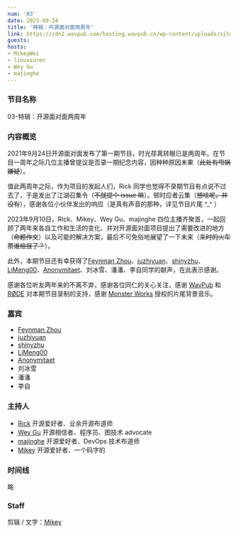 ```yaml
---
num: '03'
date: 2023-09-24
title: '特辑：开源面对面两周年'
link: https://cdn2.wavpub.com/hosting.wavpub.cn/wp-content/uploads/sites/18/2023/09/osf2f-2year-anniversary.mp3
guests:
hosts:
- MikeyWei
- linuxsuren
- Wey Gu
- majinghe
---
```


### 节目名称

03-特辑：开源面对面两周年

### 内容概览

2021年9月24日开源面对面发布了第一期节目，时光荏苒转眼已是两周年。在节目一周年之际几位主播曾提议是否录一期纪念内容，因种种原因未果（~~此处有甩锅嫌疑~~）。

值此两周年之际，作为项目的发起人们，Rick 同学也觉得不录期节目有点说不过去了，于是发出了江湖召集令（~~不就提个 issue 嘛~~）。顿时应者云集（~~想啥呢，并没有~~），感谢各位小伙伴发出的响应（是真有声音的那种，详见节目片尾 ^_^ ）

2023年9月10日，Rick、Mikey、Wey Gu、majinghe 四位主播齐聚首，一起回顾了两年来各自工作和生活的变化、并对开源面对面项目提出了需要改进的地方（~~命题作文~~）以及可能的解决方案，最后不可免俗地展望了一下未来（~~来时的火车票谁给报了？~~）。

此外，本期节目还有幸获得了[Feynman Zhou](https://github.com/FeynmanZhou)、[juzhiyuan](https://github.com/juzhiyuan)、[shinyzhu](https://github.com/shinyzhu)、[LiMeng00](https://github.com/LiMeng00)、[Anonymitaet](https://github.com/Anonymitaet)、刘冰雪、潘潘、李自同学的献声，在此表示感谢。

感谢各位听友两年来的不离不弃，感谢各位同仁的关心关注，感谢 [WavPub](https://wav.pub/) 和 [RØDE](https://rode.com/) 对本期节目录制的支持，感谢 [Monster Works](http://www.gamesound.com.cn/) 授权的片尾背景音乐。

### 嘉宾

- [Feynman Zhou](https://github.com/FeynmanZhou) 
- [juzhiyuan](https://github.com/juzhiyuan) 
- [shinyzhu](https://github.com/shinyzhu) 
- [LiMeng00](https://github.com/LiMeng00) 
- [Anonymitaet](https://github.com/Anonymitaet) 
- 刘冰雪
- 潘潘
- 李自

### 主持人

- [Rick](https://github.com/linuxsuren) 开源爱好者、业余开源布道师
- [Wey Gu](https://github.com/wey-gu) 开源相信者、程序员、图技术 advocate
- [majinghe](https://github.com/majinghe) 开源爱好者、DevOps 技术布道师
- [Mikey](https://github.com/linuxsuren) 开源爱好者、一个码字的

### 时间线

略

### Staff

剪辑 / 文字：[Mikey](https://github.com/MikeyWei)
